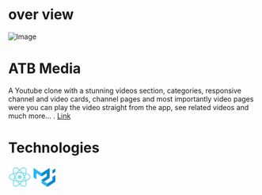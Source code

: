 # over view

<img src="https://github.com/characterMi/atb_media/blob/main/atb-media.png" alt="Image" />

# ATB Media

A Youtube clone with a stunning videos section, categories, responsive channel and video cards, channel pages and most importantly video pages were you can play the video straight from the app, see related videos and much more... . [Link](https://charactermi.github.io/atb_media)

# Technologies

<p>
    <img src="https://github.com/characterMi/characterMi/blob/main/icons8-react-native.svg" width="46" height="46" alt="React" />
    <img src="https://github.com/characterMi/characterMi/blob/main/icons8-material-ui.svg" width="46" height="46" alt="Mui" />
</p>
